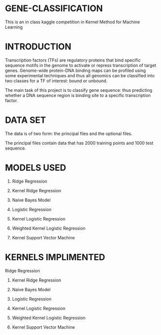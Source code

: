 # GENE-CLASSIFICATION
This is an in class kaggle competition in Kernel Method for Machine Learning


# INTRODUCTION

Transcription factors (TFs) are regulatory proteins that bind specific sequence motifs in the genome to activate or repress transcription of target genes.
Genome-wide protein-DNA binding maps can be profiled using some experimental techniques and thus all genomics can be classified into two classes for a TF of interest: bound or unbound.

The main task of this project is to classify gene sequence: thus
predicting whether a DNA sequence region is binding site to a specific
transcription factor.

# DATA SET

The data is of two form: the principal files and the optional files.

The principal files contain data that has 2000 training points and
1000 test sequence.


# MODELS USED

1. Ridge Regression

2. Kernel Ridge Regression

3. Naive Bayes Model

4. Logistic Regression

5. Kernel Logistic Regression

6. Weighted Kernel Logistic Regression

7. Kernel Support Vector Machine

# KERNELS IMPLIMENTED 

Ridge Regression

1. Kernel Ridge Regression

2. Naive Bayes Model

3. Logistic Regression

4. Kernel Logistic Regression

5. Weighted Kernel Logistic Regression

6. Kernel Support Vector Machine
